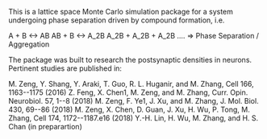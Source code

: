 This is a lattice space Monte Carlo simulation package for a system 
undergoing phase separation driven by compound formation, i.e.

A + B  <-> AB
AB + B <-> A_2B
A_2B + A_2B + A_2B .... => Phase Separation / Aggregation

The package was built to research the postsynaptic densities in 
neurons. Pertinent studies are published in:

M. Zeng, Y. Shang, Y. Araki, T. Guo, R. L. Huganir, and M. Zhang, Cell 166, 1163--1175 (2016)
Z. Feng, X. Chen1, M. Zeng, and M. Zhang, Curr. Opin. Neurobiol. 57, 1--8 (2018)
M. Zeng, F. Ye1, J. Xu, and M. Zhang, J. Mol. Biol. 430, 69--86 (2018)
M. Zeng, X. Chen, D. Guan, J. Xu, H. Wu, P. Tong, M. Zhang, Cell 174, 1172--1187.e16 (2018)
Y.-H. Lin, H. Wu, M. Zhang, and H. S. Chan (in preparartion)



   
